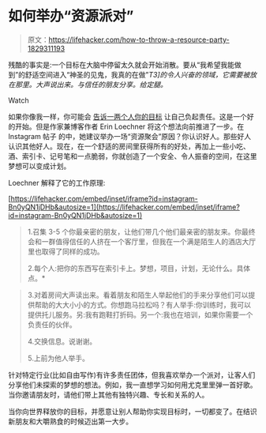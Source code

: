 # 如何举办“资源派对”

> 原文：<https://lifehacker.com/how-to-throw-a-resource-party-1829311193>

残酷的事实是:一个目标在大脑中停留太久就会开始消散。要从“我希望我能做到”的舒适空间进入“神圣的见鬼，我真的在做”*T3]的令人兴奋的领域，它需要被放在那里。大声说出来。与信任的朋友分享。给定腿。* 

Watch

如果你像我一样，你可能会 [告诉一两个人你的目标](https://lifehacker.com/tell-two-or-three-close-friends-about-your-goals-to-sta-1659722055) 让自己负起责任。这是一个好的开始。但是作家兼博客作者 Erin Loechner 将这个想法向前推进了一步。在 Instagram 帖子 的中，她建议举办一场“资源聚会”原因？你认识好人。那些好人认识其他好人。现在，在一个舒适的房间里获得所有的好处，再加上一些小吃、酒、索引卡、记号笔和一点脆弱，你就创造了一个安全、令人振奋的空间，在这里梦想可以变成计划。

Loechner 解释了它的工作原理:

 [https://lifehacker.com/embed/inset/iframe?id=instagram-Bn0yQN1jDHb&autosize=1](https://lifehacker.com/embed/inset/iframe?id=instagram-Bn0yQN1jDHb&autosize=1) 

> 1.召集 3-5 个你最亲密的朋友，让他们带几个他们最亲密的朋友来。你最终会和一群值得信任的人挤在一个客厅里，但我在一个满是陌生人的酒店大厅里也取得了同样的成功。⁣
> 
> 2.每个人:把你的东西写在索引卡上。梦想，项目，计划，无论什么。具体点。*⁣

> 3.对着房间大声读出来。看着朋友和陌生人举起他们的手来分享他们可以提供帮助的大大小小的方式。你想跑马拉松吗？有人举手:你训练时，我可以提供托儿服务。另:我有跑鞋打折码。另一个:我也在培训，如果你需要一个负责任的伙伴。⁣
> 
> 4.交换信息。说谢谢。⁣
> 
> 5.上前为他人举手。⁣

针对特定行业(比如自由写作)有许多责任团体，但我喜欢举办一个派对，让客人们分享他们未探索的梦想的想法。例如，我一直想学习如何用尤克里里弹一首好歌。当你邀请朋友时，请他们带上其他有独特兴趣、专长和关系的人。

当你向世界释放你的目标，并愿意让别人帮助你实现目标时，一切都变了。在结识新朋友和大嚼熟食的时候迈出第一大步。